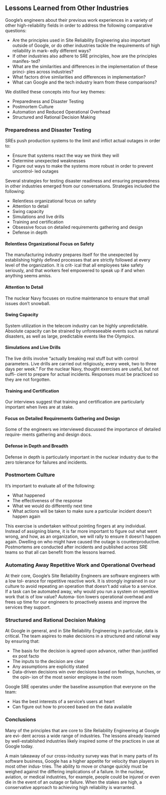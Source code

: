 ## Lessons Learned from Other Industries

Google’s engineers about their previous work experiences in a variety of other high-reliability fields in order to address the following comparative questions:

- Are the principles used in Site Reliability Engineering also important outside of Google, or do other industries tackle the requirements of high reliability in mark‐ edly different ways?
- If other industries also adhere to SRE principles, how are the principles manifes‐ ted?
- What are the similarities and differences in the implementation of these princi‐ ples across industries?
- What factors drive similarities and differences in implementation?
- What can Google and the tech industry learn from these comparisons?

We distilled these concepts into four key themes:
- Preparedness and Disaster Testing
- Postmortem Culture
- Automation and Reduced Operational Overhead
- Structured and Rational Decision Making

### Preparedness and Disaster Testing

SREs push production systems to the limit and inflict actual outages in order to:
- Ensure that systems react the way we think they will
- Determine unexpected weaknesses
- Figure out ways to make the systems more robust in order to prevent uncontrol‐ led outages

Several strategies for testing disaster readiness and ensuring preparedness in other industries emerged from our conversations. Strategies included the following:
- Relentless organizational focus on safety
- Attention to detail
- Swing capacity
- Simulations and live drills
- Training and certification
- Obsessive focus on detailed requirements gathering and design
- Defense in depth

#### Relentless Organizational Focus on Safety

The manufacturing industry prepares itself for the unexpected by establishing highly defined processes that are strictly followed at every level of the organization. It is crit‐ ical that all employees take safety seriously, and that workers feel empowered to speak up if and when anything seems amiss. 

#### Attention to Detail

The nuclear Navy focuses on routine maintenance to ensure that small issues don’t snowball.

#### Swing Capacity

System utilization in the telecom industry can be highly unpredictable. Absolute capacity can be strained by unforeseeable events such as natural disasters, as well as large, predictable events like the Olympics.

#### Simulations and Live Drills

The live drills involve “actually breaking real stuff but with control parameters. Live drills are carried out religiously, every week, two to three days per week.” For the nuclear Navy, thought exercises are useful, but not suffi‐ cient to prepare for actual incidents. Responses must be practiced so they are not forgotten.

#### Training and Certification

Our interviews suggest that training and certification are particularly important when lives are at stake. 

#### Focus on Detailed Requirements Gathering and Design

Some of the engineers we interviewed discussed the importance of detailed require‐ ments gathering and design docs. 

#### Defense in Depth and Breadth

Defense in depth is particularly important in the nuclear industry due to the zero tolerance for failures and incidents.

### Postmortem Culture

It’s important to evaluate all of the following:
- What happened
- The effectiveness of the response
- What we would do differently next time
- What actions will be taken to make sure a particular incident doesn’t happen again

This exercise is undertaken without pointing fingers at any individual. Instead of assigning blame, it is far more important to figure out what went wrong, and how, as an organization, we will rally to ensure it doesn’t happen again. Dwelling on who might have caused the outage is counterproductive. Postmortems are conducted after incidents and published across SRE teams so that all can benefit from the lessons learned.

### Automating Away Repetitive Work and Operational Overhead
    
At their core, Google’s Site Reliability Engineers are software engineers with a low tol‐ erance for repetitive reactive work. It is strongly ingrained in our culture to avoid repeating an operation that doesn’t add value to a service. If a task can be automated away, why would you run a system on repetitive work that is of low value? Automa‐ tion lowers operational overhead and frees up time for our engineers to proactively assess and improve the services they support.
  
### Structured and Rational Decision Making

At Google in general, and in Site Reliability Engineering in particular, data is critical. The team aspires to make decisions in a structured and rational way by ensuring that:
- The basis for the decision is agreed upon advance, rather than justified ex post facto
- The inputs to the decision are clear
- Any assumptions are explicitly stated
- Data-driven decisions win over decisions based on feelings, hunches, or the opin‐ ion of the most senior employee in the room

Google SRE operates under the baseline assumption that everyone on the team:
- Has the best interests of a service’s users at heart
- Can figure out how to proceed based on the data available

### Conclusions

Many of the principles that are core to Site Reliability Engineering at Google are evi‐ dent across a wide range of industries. The lessons already learned by well-established industries likely inspired some of the practices in use at Google today.

A main takeaway of our cross-industry survey was that in many parts of its software business, Google has a higher appetite for velocity than players in most other indus‐ tries. The ability to move or change quickly must be weighed against the differing implications of a failure. In the nuclear, aviation, or medical industries, for example, people could be injured or even die in the event of an outage or failure. When the stakes are high, a conservative approach to achieving high reliability is warranted.





















